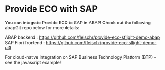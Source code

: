 # Provide ECO with SAP

You can integrate Provide ECO to SAP in ABAP! Check out the following abapGit repo below for more details:

ABAP backend : https://github.com/fleischr/provide-eco-sflight-demo-abap
SAP Fiori frontend : https://github.com/fleischr/provide-eco-sflight-demo-ui5

For cloud-native integration on SAP Business Technology Platform (BTP) - see the javascript example!